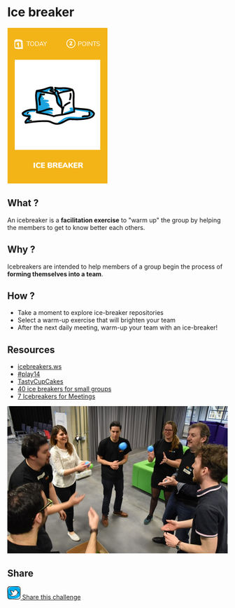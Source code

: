 # Ice breaker
![Ice breaker](images/ice-breaker.png)  

## What ?
An icebreaker is a **facilitation exercise** to "warm up" the group by helping the members to get to know better each others.

## Why ?
Icebreakers are intended to help members of a group begin the process of **forming themselves into a team**.  

## How ?
* Take a moment to explore ice-breaker repositories
* Select a warm-up exercise that will brighten your team
* After the next daily meeting, warm-up your team with an ice-breaker!

## Resources
* [icebreakers.ws](https://www.icebreakers.ws/)
* [#play14](http://play14.org/games/)
* [TastyCupCakes](http://tastycupcakes.org/)
* [40 ice breakers for small groups](https://insight.typepad.co.uk/40_icebreakers_for_small_groups.pdf)
* [7 Icebreakers for Meetings](https://funattic.com/icebreakers-for-meetings.htm)

![Ice breaker](images/ice-breaker1.jpg)

## Share
![Share](../images/twitter.png)[ Share this challenge](https://twitter.com/home?status=I%20have%20just%20completed%20the%20Ice%20breaker%20%23craft_challenges%20from%20%40agilepartner%20http://tiny.cc/bd40wy)